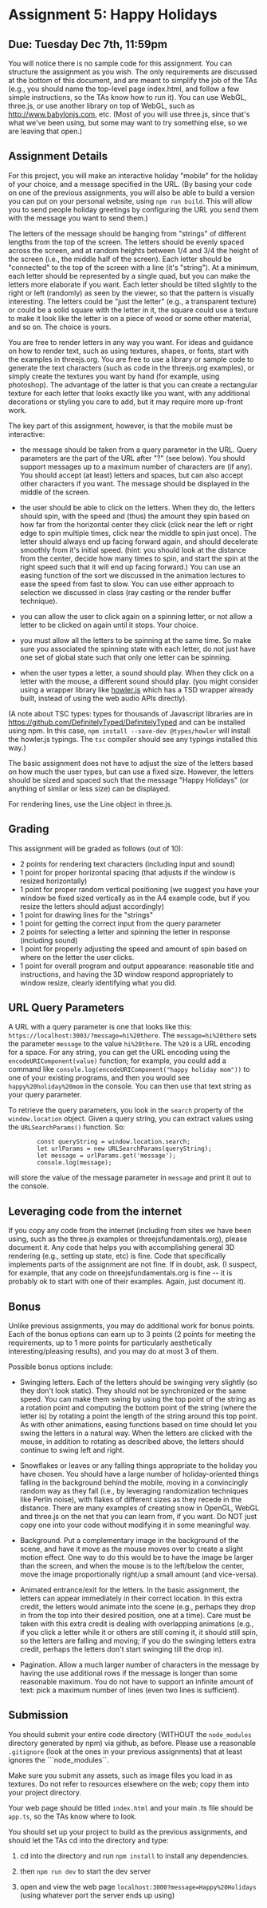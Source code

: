 # Assignment 5: Happy Holidays

## Due: Tuesday Dec 7th, 11:59pm

You will notice there is no sample code for this assignment. You can structure the assignment as you wish.  The only requirements are discussed at the bottom of this document, and are meant to simplify the job of the TAs (e.g., you should name the top-level page index.html, and follow a few simple instructions, so the TAs know how to run it).  You can use WebGL, three.js, or use another library on top of WebGL, such as http://www.babylonjs.com, etc.  (Most of you will use three.js, since that's what we've been using, but some may want to try something else, so we are leaving that open.)

## Assignment Details

For this project, you will make an interactive holiday "mobile" for the holiday of your choice, and a message specified in the URL. (By basing your code on one of the previous assignments, you will also be able to build a version you can put on your personal website, using `npm run build`. This will allow you to send people holiday greetings by configuring the URL you send them with the message you want to send them.)

The letters of the message should be hanging from "strings" of different lengths from the top of the screen. The letters should be evenly spaced across the screen, and at random heights between 1/4 and 3/4 the height of the screen (i.e., the middle half of the screen). Each letter should be "connected" to the top of the screen with a line (it's "string"). At a minimum, each letter should be represented by a single quad, but you can make the letters more elaborate if you want. Each letter should be tilted slightly to the right or left (randomly) as seen by the viewer, so that the pattern is visually interesting.  The letters could be "just the letter" (e.g., a transparent texture) or could be a solid square with the letter in it, the square could use a texture to make it look like the letter is on a piece of wood or some other material, and so on. The choice is yours.

You are free to render letters in any way you want. For ideas and guidance on how to render text, such as using textures, shapes, or fonts, start with the examples in threejs.org. You are free to use a library or sample code to generate the text characters (such as code in the threejs.org examples), or simply create the textures you want by hand (for example, using photoshop). The advantage of the latter is that you can create a rectangular texture for each letter that looks exactly like you want, with any additional decorations or styling you care to add, but it may require more up-front work.

The key part of this assignment, however, is that the mobile must be interactive:

* the message should be taken from a query parameter in the URL. Query parameters are the part of the URL after "?" (see below). You should support messages up to a maximum number of characters are (if any). You should accept (at least) letters and spaces, but can also accept other characters if you want. The message should be displayed in the middle of the screen.

* the user should be able to click on the letters.  When they do, the letters should spin, with the speed and (thus) the amount they spin based on how far from the horizontal center they click (click near the left or right edge to spin multiple times, click near the middle to spin just once). The letter should always end up facing forward again, and should decelerate smoothly from it's initial speed. (hint: you should look at the distance from the center, decide how many times to spin, and start the spin at the right speed such that it will end up facing forward.)  You can use an easing function of the sort we discussed in the animation lectures to ease the speed from fast to slow.  You can use either approach to selection we discussed in class (ray casting or the render buffer technique).

* you can allow the user to click again on a spinning letter, or not allow a letter to be clicked on again until it stops. Your choice.

* you must allow all the letters to be spinning at the same time. So make sure you associated the spinning state with each letter, do not just have one set of global state such that only one letter can be spinning.

* when the user types a letter, a sound should play.  When they click on a letter with the mouse, a different sound should play.  (you might consider using a wrapper library like [howler.js](https://howlerjs.com/) which has a TSD wrapper already built, instead of using the web audio APIs directly).

(A note about TSC types: types for thousands of Javascript libraries are in https://github.com/DefinitelyTyped/DefinitelyTyped and can be installed using npm. In this case, `npm install --save-dev @types/howler` will install the howler.js typings.  The `tsc` compiler should see any typings installed this way.)

The basic assignment does not have to adjust the size of the letters based on how much the user types, but can use a fixed size.  However, the letters should be sized and spaced such that the message "Happy Holidays" (or anything of similar or less size) can be displayed. 

For rendering lines, use the Line object in three.js.

## Grading

This assignment will be graded as follows (out of 10):
* 2 points for rendering text characters (including input and sound)
* 1 point for proper horizontal spacing (that adjusts if the window is resized horizontally)
* 1 point for proper random vertical positioning (we suggest you have your window be fixed sized vertically as in the A4 example code, but if you resize the letters should adjust accordingly)
* 1 point for drawing lines for the "strings"
* 1 point for getting the correct input from the query parameter
* 2 points for selecting a letter and spinning the letter in response (including sound)
* 1 point for properly adjusting the speed and amount of spin based on where on the letter the user clicks.
* 1 point for overall program and output appearance: reasonable title and instructions, and having the 3D window respond appropriately to window resize, clearly identifying what you did.

## URL Query Parameters

A URL with a query parameter is one that looks like this: `https://localhost:3003/?message=hi%20there`.  The `message=hi%20there` sets the parameter `message` to the value `hi%20there`.  The `%20` is a URL encoding for a space. For any string, you can get the URL encoding using the `encodeURIComponent(value)` function; for example, you could add a command like `console.log(encodeURIComponent("happy holiday mom"))` to one of your existing programs, and then you would see `happy%20holiday%20mom` in the console.  You can then use that text string as your query parameter.

To retrieve the query parameters, you look in the `search` property of the `window.location` object. Given a query string, you can extract values using the `URLSearchParams()` function.  So:
```
        const queryString = window.location.search;
        let urlParams = new URLSearchParams(queryString);
        let message = urlParams.get('message');
        console.log(message);
```
will store the value of the message parameter in `message` and print it out to the console.

## Leveraging code from the internet

If you copy any code from the internet (including from sites we have been using, such as the three.js examples or threejsfundamentals.org), please document it. Any code that helps you with accomplishing general 3D rendering (e.g., setting up state, etc) is fine. Code that specifically implements parts of the assignment are not fine. If in doubt, ask.  (I suspect, for example, that any code on threejsfundamentals.org is fine -- it is probably ok to start with one of their examples.  Again, just document it).

## Bonus

Unlike previous assignments, you may do additional work for bonus points.  Each of the bonus options can earn up to 3 points (2 points for meeting the requirements, up to 1 more points for particularly aesthetically interesting/pleasing results), and you may do at most 3 of them.

Possible bonus options include:

* Swinging letters. Each of the letters should be swinging very slightly (so they don't look static).  They should not be synchronized or the same speed.  You can make them swing by using the top point of the string as a rotation point and computing the bottom point of the string (where the letter is) by rotating a point the length of the string around this top point.  As with other animations, easing functions based on time should let you swing the letters in a natural way.  When the letters are clicked with the mouse, in addition to rotating as described above, the letters should continue to swing left and right.

* Snowflakes or leaves or any falling things appropriate to the holiday you have chosen.  You should have a large number of holiday-oriented things falling in the background behind the mobile, moving in a convincingly random way as they fall (i.e., by leveraging randomization techniques like Perlin noise), with flakes of different sizes as they recede in the distance.  There are many examples of creating snow in OpenGL, WebGL and three.js on the net that you can learn from, if you want.  Do NOT just copy one into your code without modifying it in some meaningful way.

* Background.  Put a complementary image in the background of the scene, and have it move as the mouse moves over to create a slight motion effect. One way to do this would be to have the image be larger than the screen, and when the mouse is to the left/below the center, move the image proportionally right/up a small amount (and vice-versa).

* Animated entrance/exit for the letters.  In the basic assignment, the letters can appear immediately in their correct location.  In this extra credit, the letters would animate into the scene (e.g., perhaps they drop in from the top into their desired position, one at a time).  Care must be taken with this extra credit is dealing with overlapping animations (e.g., if you click a letter while it or others are still coming it, it should still spin, so the letters are falling and moving; if you do the swinging letters extra credit, perhaps the letters don't start swinging till the drop in).

* Pagination.  Allow a much larger number of characters in the message by having the use additional rows if the message is longer than some reasonable maximum.  You do not have to support an infinite amount of text: pick a maximum number of lines (even two lines is sufficient). 

## Submission

You should submit your entire code directory (WITHOUT the ```node_modules``` directory generated by npm) via github, as before.  Please use a reasonable `.gitignore` (look at the ones in your previous assignments) that at least ignores the ```node_modules``.  

Make sure you submit any assets, such as image files you load in as textures.  Do not refer to resources elsewhere on the web; copy them into your project directory.

Your web page should be titled ```index.html``` and your main .ts file should be ```app.ts```, so the TAs know where to look.    

You should set up your project to build as the previous assignments, and should let the TAs cd into the directory and type:

1. cd into the directory and run ```npm install``` to install any dependencies.

2. then ```npm run dev``` to start the dev server

3. open and view the web page ```localhost:3000?message=Happy%20Holidays``` (using whatever port the server ends up using)
